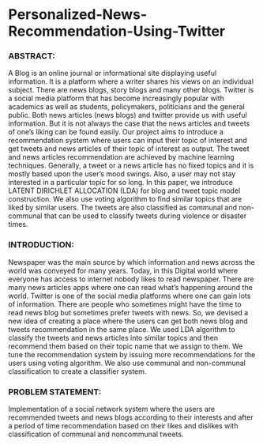 # Personalized-News-Recommendation-Using-Twitter

### ABSTRACT:
A Blog is an online journal or informational site displaying useful information. It is
a platform where a writer shares his views on an individual subject. There are news
blogs, story blogs and many other blogs. Twitter is a social media platform that has
become increasingly popular with academics as well as students, policymakers,
politicians and the general public. Both news articles (news blogs) and twitter provide
us with useful information. But it is not always the case that the news articles and
tweets of one’s liking can be found easily. Our project aims to introduce a
recommendation system where users can input their topic of interest and get tweets
and news articles of their topic of interest as output. The tweet and news articles
recommendation are achieved by machine learning techniques. Generally, a tweet or
a news article has no fixed topics and it is mostly based upon the user’s mood swings.
Also, a user may not stay interested in a particular topic for so long. In this paper, we
introduce LATENT DIRICHLET ALLOCATION (LDA) for blog and tweet topic model
construction. We also use voting algorithm to find similar topics that are liked by
similar users. The tweets are also classified as communal and non-communal that can
be used to classify tweets during violence or disaster times.

### INTRODUCTION:
Newspaper was the main source by which information and news across the world
was conveyed for many years. Today, in this Digital world where everyone has access to
internet nobody likes to read newspaper. There are many news articles apps where one
can read what’s happening around the world. Twitter is one of the social media
platforms where one can gain lots of information. There are people who sometimes
might have the time to read news blog but sometimes prefer tweets with news. So, we
devised a new idea of creating a place where the users can get both news blog and
tweets recommendation in the same place. We used LDA algorithm to classify the
tweets and news articles into similar topics and then recommend them based on their
topic name that we assign to them. We tune the recommendation system by issuing
more recommendations for the users using voting algorithm. We also use communal
and non-communal classification to create a classifier system.

### PROBLEM STATEMENT:
Implementation of a social network system where the users are recommended
tweets and news blogs according to their interests and after a period of time
recommendation based on their likes and dislikes with classification of communal and noncommunal tweets.
